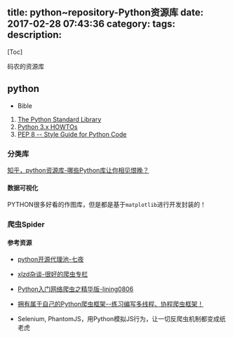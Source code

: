 title: python~repository-Python资源库
date: 2017-02-28 07:43:36
category:
tags:
description:
---
[Toc]

码农的资源库

## python

* Bible 
1. [The Python Standard Library](https://docs.python.org/3/library)
2. [Python 3.x HOWTOs](https://docs.python.org/3.5/howto/index.html)
3. [PEP 8 -- Style Guide for Python Code](https://www.python.org/dev/peps/pep-0008/)

### 分类库

[知乎，python资源库-哪些Python库让你相见恨晚？](https://www.zhihu.com/question/24590883)

#### 数据可视化

PYTHON很多好看的作图库，但是都是基于`matplotlib`进行开发封装的！

### 爬虫Spider

#### 参考资源

* [python开源代理池-七夜](http://www.cnblogs.com/qiyeboy/p/5693128.html)

* [xlzd杂谈-很好的爬虫专栏](http://xlzd.me/tag/crawler/1/)
* [Python入门网络爬虫之精华版-lining0806](https://github.com/lining0806/PythonSpiderNotes)
* [拥有属于自己的Python爬虫框架--练习编写多线程、协程爬虫框架！](https://zhuanlan.zhihu.com/p/24469566)
* Selenium, PhantomJS，用Python模拟JS行为，让一切反爬虫机制都变成纸老虎

